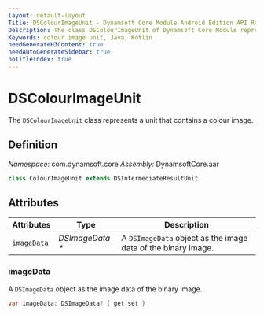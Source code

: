 ```yaml
---
layout: default-layout
Title: DSColourImageUnit - Dynamsoft Core Module Android Edition API Reference
Description: The class DSColourImageUnit of Dynamsoft Core Module represents a unit that contains a colour image.
Keywords: colour image unit, Java, Kotlin
needGenerateH3Content: true
needAutoGenerateSidebar: true
noTitleIndex: true
---
```


# DSColourImageUnit

The `DSColourImageUnit` class represents a unit that contains a colour image.

## Definition

*Namespace*: com.dynamsoft.core
*Assembly:* DynamsoftCore.aar

```java
class ColourImageUnit extends DSIntermediateResultUnit
```

## Attributes

| Attributes | Type | Description |
| ---------- | ---- | ----------- |
| [`imageData`](#imagedata) | *DSImageData \** | A `DSImageData` object as the image data of the binary image. |

### imageData

A `DSImageData` object as the image data of the binary image.

```java
var imageData: DSImageData? { get set }
```
